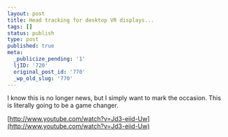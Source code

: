 ```yaml
---
layout: post
title: Head tracking for desktop VR displays...
tags: []
status: publish
type: post
published: true
meta:
  _publicize_pending: '1'
  ljID: '720'
  original_post_id: '770'
  _wp_old_slug: '770'
---
```

I know this is no longer news, but I simply want to mark the occasion.  This is literally going to be a game changer.

[http://www.youtube.com/watch?v=Jd3-eiid-Uw](http://www.youtube.com/watch?v=Jd3-eiid-Uw)
